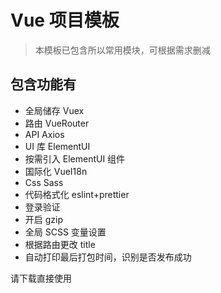 # Vue 项目模板

> 本模板已包含所以常用模块，可根据需求删减

## 包含功能有

- 全局储存 Vuex
- 路由 VueRouter
- API Axios
- UI 库 ElementUI
- 按需引入 ElementUI 组件
- 国际化 VueI18n
- Css Sass
- 代码格式化 eslint+prettier
- 登录验证
- 开启 gzip
- 全局 SCSS 变量设置
- 根据路由更改 title
- 自动打印最后打包时间，识别是否发布成功

请下载直接使用
